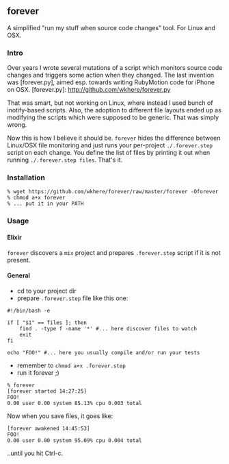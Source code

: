## forever

A simplified "run my stuff when source code changes" tool.
For Linux and OSX.

### Intro

Over years I wrote several mutations of a script which monitors source code changes
and triggers some action when they changed. The last invention was [forever.py],
aimed esp. towards writing RubyMotion code for iPhone on OSX.
[forever.py]: http://github.com/wkhere/forever.py

That was smart, but not working on Linux, where instead I used bunch of inotify-based
scripts. Also, the adoption to different file layouts ended up as modifying the scripts
which were supposed to be generic. That was simply wrong.

Now this is how I believe it should be. `forever` hides the difference between Linux/OSX
file monitoring and just runs your per-project `./.forever.step` script on each change.
You define the list of files by printing it out when running `./.forever.step files`.
That's it.

### Installation
```shell
% wget https://github.com/wkhere/forever/raw/master/forever -Oforever
% chmod a+x forever
% ... put it in your PATH
```

### Usage

#### Elixir

`forever` discovers a `mix` project and prepares `.forever.step` script
if it is not present.

#### General

* cd to your project dir
* prepare `.forever.step` file like this one:
```shell
#!/bin/bash -e

if [ "$1" == files ]; then
    find . -type f -name '*' #... here discover files to watch
    exit
fi

echo "FOO!" #... here you usually compile and/or run your tests
```
* remember to `chmod a+x .forever.step`
* run it forever ;)
```shell
% forever
[forever started 14:27:25]
FOO!
0.00 user 0.00 system 85.13% cpu 0.003 total
```
Now when you save files, it goes like:
```
[forever awakened 14:45:53]
FOO!
0.00 user 0.00 system 95.09% cpu 0.004 total
```
..until you hit Ctrl-c.
